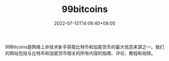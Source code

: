 ﻿---
weight: 
title: "99bitcoins"
description: "99Bitcoins是网络上非技术新手获取比特币和加密货币的最大信息来源之一。我们的网站包括与比特币和加密货币相关的所有内容的指南、评论、教程和视频。 "
date: 2022-07-13T14:09:40+08:00
lastmod: 2022-07-13T14:09:40+08:00
draft: false
authors: ["Cindy"]
featuredImage: "99bitcoins.png"
link: "https://99bitcoins.com/"
tags: ["元宇宙资讯","99bitcoins"]
categories: ["navigation"]
navigation: ["元宇宙资讯"]
lightgallery: true
toc: true
pinned: false
recommend: false
recommend1: false
---
99Bitcoins是网络上非技术新手获取比特币和加密货币的最大信息来源之一。我们的网站包括与比特币和加密货币相关的所有内容的指南、评论、教程和视频。 